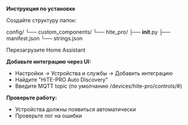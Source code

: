 **Инструкция по установке**

Создайте структуру папок:

config/
└── custom_components/
    └── hite_pro/
        ├── __init__.py
        ├── manifest.json
        └── strings.json

Перезагрузите Home Assistant

**Добавьте интеграцию через UI:**
- Настройки → Устройства и службы → Добавить интеграцию
- Найдите "HiTE-PRO Auto Discovery"
- Введите MQTT topic (по умолчанию /devices/hite-pro/controls/#)

**Проверьте работу:**
- Устройства должны появиться автоматически
- Проверьте лог на ошибки

